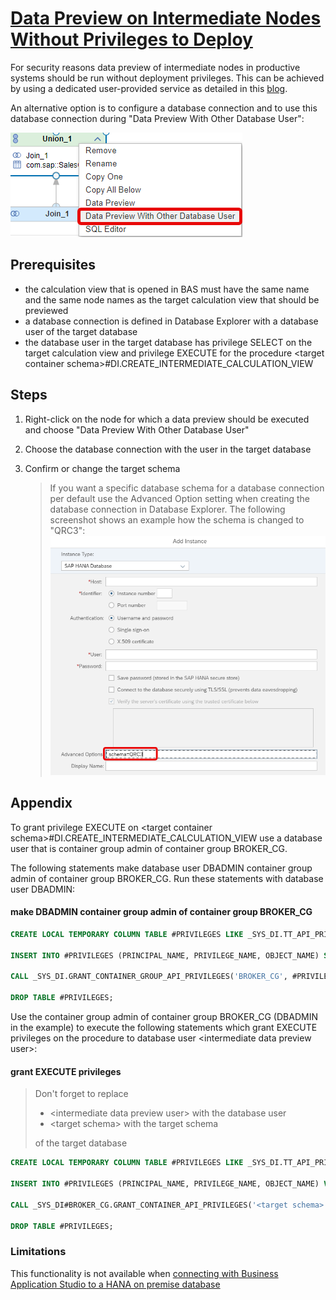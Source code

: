 # [Data Preview on Intermediate Nodes Without Privileges to Deploy](https://help.sap.com/docs/hana-cloud-database/sap-hana-cloud-sap-hana-database-modeling-guide-for-sap-business-application-studio/preview-calculation-view-output?)

For security reasons data preview of intermediate nodes in productive systems should be run without deployment privileges. This can be achieved by using a dedicated user-provided service as detailed in this [blog](https://community.sap.com/t5/technology-blogs-by-sap/intermediate-data-previews-on-calculation-views-without-permissions-to/ba-p/13524247).

An alternative option is to configure a database connection and to use this database connection during "Data Preview With Other Database User":

![intermediate data preview with database user](./screenshots/dataPreviewOtherUser.png)

## Prerequisites

- the calculation view that is opened in BAS must have the same name and the same node names as the target calculation view that should be previewed
- a database connection is defined in Database Explorer with a database user of the target database
- the database user in the target database has privilege SELECT on the target calculation view and privilege EXECUTE for the procedure \<target container schema\>#DI.CREATE_INTERMEDIATE_CALCULATION_VIEW 


## Steps

1. Right-click on the node for which a data preview should be executed and choose "Data Preview With Other Database User"
2. Choose the database connection with the user in the target database
3. Confirm or change the target schema

    >If you want a specific database schema for a database connection per default use the Advanced Option setting when creating the database connection in Database Explorer. The following screenshot shows an example how the schema is changed to "QRC3":
        ![set default schema](./screenshots/defaultSchema.png)


## Appendix

To grant privilege EXECUTE on \<target container schema\>#DI.CREATE_INTERMEDIATE_CALCULATION_VIEW use a database user that is container group admin of container group BROKER_CG.

The following statements make database user DBADMIN container group admin of container group BROKER_CG. Run these statements with database user DBADMIN:

#### make DBADMIN container group admin of container group BROKER_CG

```SQL
CREATE LOCAL TEMPORARY COLUMN TABLE #PRIVILEGES LIKE _SYS_DI.TT_API_PRIVILEGES;

INSERT INTO #PRIVILEGES (PRINCIPAL_NAME, PRIVILEGE_NAME, OBJECT_NAME) SELECT 'DBADMIN', PRIVILEGE_NAME, OBJECT_NAME FROM _SYS_DI.T_DEFAULT_CONTAINER_GROUP_ADMIN_PRIVILEGES;

CALL _SYS_DI.GRANT_CONTAINER_GROUP_API_PRIVILEGES('BROKER_CG', #PRIVILEGES, _SYS_DI.T_NO_PARAMETERS, ?, ?, ?);

DROP TABLE #PRIVILEGES;
```

Use the container group admin of container group BROKER_CG (DBADMIN in the example) to execute the following statements which grant EXECUTE privileges on the procedure to database user \<intermediate data preview user\>:

#### grant EXECUTE privileges

>Don't forget to replace 
>- \<intermediate data preview user\> with the database user 
>- \<target schema\> with the target schema 
>
>of the target database


```SQL
CREATE LOCAL TEMPORARY COLUMN TABLE #PRIVILEGES LIKE _SYS_DI.TT_API_PRIVILEGES;

INSERT INTO #PRIVILEGES (PRINCIPAL_NAME, PRIVILEGE_NAME, OBJECT_NAME) VALUES ('<intermediate data preview user>', 'EXECUTE', 'CREATE_INTERMEDIATE_CALCULATION_VIEW');

CALL _SYS_DI#BROKER_CG.GRANT_CONTAINER_API_PRIVILEGES('<target schema>', #PRIVILEGES, _SYS_DI.T_NO_PARAMETERS, ?, ?, ?);

DROP TABLE #PRIVILEGES;
```



### Limitations

This functionality is not available when [connecting with Business Application Studio to a HANA on premise database](https://help.sap.com/docs/SAP_HANA_PLATFORM/cf8b4c5847374960a68b55cb86eae013/ebd3400f602c4d18bfc984b9af563781.html)
